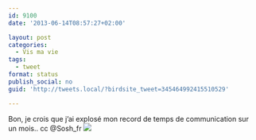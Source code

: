 ```yaml
---
id: 9100
date: '2013-06-14T08:57:27+02:00'

layout: post
categories:
  - Vis ma vie
tags:
  - tweet
format: status
publish_social: no
guid: 'http://tweets.local/?birdsite_tweet=345464992415510529'

---
```


Bon, je crois que j’ai explosé mon record de temps de communication sur un mois.. cc @Sosh\_fr ![](http://tweets.local/wp-content/uploads/twitter-archive/tweets_media/345464992415510529-BMtWlIwCcAA-CzU.png)